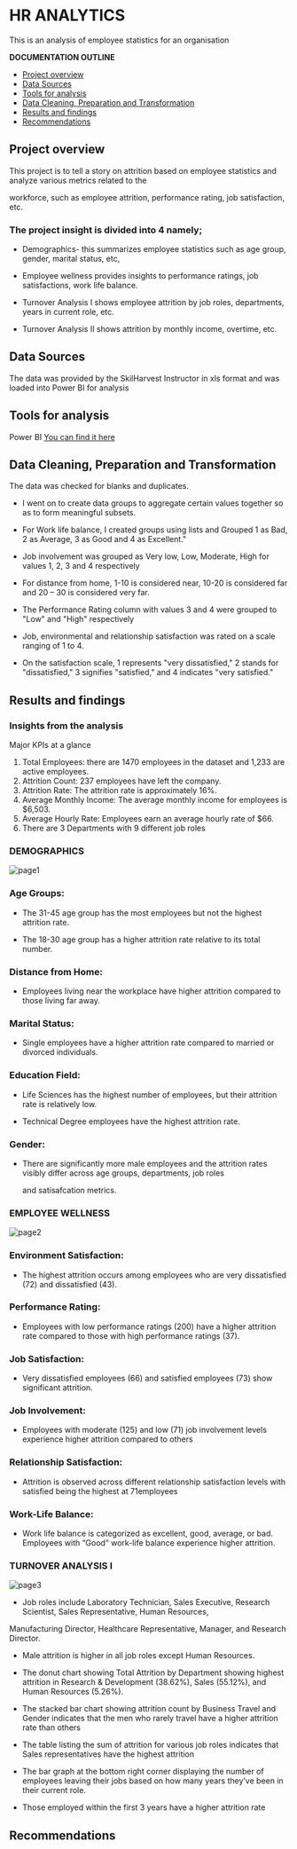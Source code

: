 # HR ANALYTICS

This is an analysis of employee statistics for an organisation

**DOCUMENTATION OUTLINE**
- [Project overview](#project-overview)
- [Data Sources](#data-sources)
- [Tools for analysis](#tools-for-analysis)
- [Data Cleaning, Preparation and Transformation](#data-cleaning-preparation-and-transformation)
- [Results and findings](#results-and-findings)
- [Recommendations](#recommendations)

## Project overview
This project is to tell a story on attrition based on employee statistics and analyze various metrics related to the 

workforce, such as employee attrition, performance rating, job satisfaction, etc. 


### The project insight is divided into 4 namely;

- Demographics- this summarizes employee statistics such as age group, gender, marital status, etc, 

- Employee wellness provides insights to performance ratings, job satisfactions, work life balance.

- Turnover Analysis I shows employee attrition by job roles, departments, years in current role, etc.

- Turnover Analysis II shows attrition by monthly income, overtime, etc.

## Data Sources

The data was provided by the SkilHarvest Instructor in xls format and was loaded into Power BI for analysis

## Tools for analysis

Power BI [You can find it here](https://powerbi.microsoft.com/en-us/downloads/)

## Data Cleaning, Preparation and Transformation

The data was checked for blanks and duplicates.

- I went on to create data groups to aggregate certain values together so as to form meaningful subsets.

- For Work life balance, I created groups using lists and Grouped 1 as Bad, 2 as Average, 3 as Good and 4 as Excellent."

- Job involvement was grouped as Very low, Low, Moderate, High for values 1, 2, 3 and 4 respectively

- For distance from home, 1-10 is considered near, 10-20 is considered far and 20 – 30 is considered very far. 

- The Performance Rating column with values 3 and 4 were grouped to "Low" and "High" respectively

- Job, environmental and relationship satisfaction was rated on a scale ranging of 1 to 4. 

- On the satisfaction scale, 1 represents "very dissatisfied," 2 stands for "dissatisfied," 3 signifies "satisfied," and 4 indicates "very satisfied." 


## Results and findings

### Insights from the analysis

Major KPIs at a glance

1. Total Employees: there are 1470 employees in the dataset and 1,233 are active employees.
2. Attrition Count: 237 employees have left the company.
3. Attrition Rate: The attrition rate is approximately 16%.
4. Average Monthly Income: The average monthly income for employees is $6,503.
5. Average Hourly Rate: Employees earn an average hourly rate of $66.
6. There are 3 Departments with 9 different job roles
   
### DEMOGRAPHICS
  
![page1](page1.png)

### Age Groups:

- The 31-45 age group has the most employees but not the highest attrition rate.
  
- The 18-30 age group has a higher attrition rate relative to its total number.

### Distance from Home:

- Employees living near the workplace have higher attrition compared to those living far away.

### Marital Status:
 
- Single employees have a higher attrition rate compared to married or divorced individuals.

### Education Field:

- Life Sciences has the highest number of employees, but their attrition rate is relatively low.
  
- Technical Degree employees have the highest attrition rate.

### Gender:

- There are significantly more male employees and the attrition rates visibly differ across age groups, departments, job roles

  and satisafcation metrics.
  

### EMPLOYEE WELLNESS

![page2](page2.png)

### Environment Satisfaction: 

- The highest attrition occurs among employees who are very dissatisfied (72) and dissatisfied (43).

### Performance Rating: 

- Employees with low performance ratings (200) have a higher attrition rate compared to those with high performance ratings (37).

### Job Satisfaction: 

- Very dissatisfied employees (66) and satisfied employees (73) show significant attrition.

### Job Involvement: 

- Employees with moderate (125) and low (71) job involvement levels experience higher attrition compared to others

### Relationship Satisfaction: 

- Attrition is observed across different relationship satisfaction levels with satisfied being the highest at 71employees

### Work-Life Balance: 

- Work life balance is categorized as excellent, good, average, or bad. Employees with “Good” work-life balance experience higher attrition.

### TURNOVER ANALYSIS I

![page3](page3.png)

- Job roles include Laboratory Technician, Sales Executive, Research Scientist, Sales Representative, Human Resources,

 Manufacturing Director, Healthcare Representative, Manager, and Research Director.

- Male attrition is higher in all job roles except Human Resources.

- The donut chart showing Total Attrition by Department showing highest attrition in Research & Development (38.62%), Sales (55.12%), and Human Resources (5.26%).

-  The stacked bar chart showing attrition count by Business Travel and Gender indicates that the men who rarely travel have a higher attrition rate than others 

- The table listing the sum of attrition for various job roles indicates that Sales representatives have the highest attrition

- The bar graph at the bottom right corner displaying the number of employees leaving their jobs based on how many years they’ve been in their current role.

- Those employed within the first 3 years have a higher attrition rate


## Recommendations

